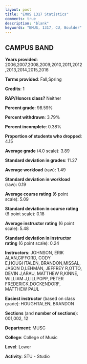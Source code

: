 ```yaml
---
layout: post
title: "EMUS 1317 Statistics"
comments: true
description: "blank"
keywords: "EMUS, 1317, CU, Boulder"
--- 
```

<head>
<script src="https://ajax.googleapis.com/ajax/libs/jquery/2.1.3/jquery.min.js"></script>
<script src="https://dl.dropboxusercontent.com/s/pc42nxpaw1ea4o9/highcharts.js?dl=0"></script>
<!-- <script src="../assets/js/highcharts.js"></script> -->
<style type="text/css">@font-face {
	font-family: "Bebas Neue";
	src: url(https://www.filehosting.org/file/details/544349/BebasNeue%20Regular.otf) format("opentype");
	}
	h1.Bebas { 
		font-family: "Bebas Neue", Verdana, Tahoma;
	}
</style>
</head>
<body>
	<div id="container" style="float: right; width: 45%; height: 88%; margin-left: 2.5%; margin-right: 2.5%;"></div>
	<script language="JavaScript">
		$(document).ready(function() {
		var chart = {type: 'column'};
		var title = {text: 'Grade Distribution'};
		var xAxis = {categories: ['A','B','C','D','F'],crosshair: true};
		var yAxis = {min: 0,title: {text: 'Percentage'}};
		var tooltip = {headerFormat: '<center><b><span style="font-size:20px">{point.key}</span></b></center>',
		               pointFormat: '<td style="padding:0"><b>{point.y:.1f}%</b></td>',
		               footerFormat: '</table>',shared: true,useHTML: true};
		var plotOptions = {column: {pointPadding: 0.0,borderWidth: 0}};  
		var credits = {enabled: false};var series= [{name: 'Percent',data: [94.61,3.4,1.13,0.0,0.85,]}];
		var json = {};
		json.chart = chart;
		json.title = title;
		json.tooltip = tooltip;
		json.xAxis = xAxis;
		json.yAxis = yAxis;  
		json.series = series;
		json.plotOptions = plotOptions;  
		json.credits = credits;
		$('#container').highcharts(json);
	});
	</script>
</body>
			   
## CAMPUS BAND

**Years provided**: 2006,2007,2008,2009,2010,2011,2012,2013,2014,2015,2016

**Terms provided**: Fall,Spring

**Credits**: 1

**RAP/Honors class?** Neither

**Percent grade**: 98.59%

**Percent withdrawn**: 3.79%

**Percent incomplete**: 0.38%

**Proportion of students who dropped**: 4.15

**Average grade** (4.0 scale): 3.89

**Standard deviation in grades**: 11.27

**Average workload** (raw): 1.49

**Standard deviation in workload** (raw): 0.19

**Average course rating** (6 point scale): 5.09

**Standard deviation in course rating** (6 point scale): 0.18

**Average instructor rating** (6 point scale): 5.48

**Standard deviation in instructor rating** (6 point scale): 0.24

**Instructors**: JOHNSON, ERIK ALAN,GIFFORD, CODY E,HOUGHTALEN, BRANDON,MISSAL, JASON D,LEHMAN, JEFFREY R,OTTO, DEVIN J,ARAU, MATTHEW R,KINNE, WILLIAM J,LILLPOPP, PETER FREDERICK,DOCKENDORF, MATTHEW PAUL

**Easiest instructor** (based on class grade): HOUGHTALEN, BRANDON

**Sections** (and **number of sections**): 001,002, 12

**Department**: MUSC

**College**: College of Music

**Level**: Lower

**Activity**: STU - Studio